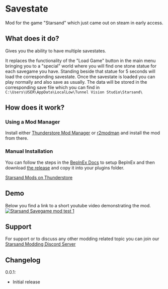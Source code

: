 # Savestate
Mod for the game "Starsand" which just came out on steam in early access.
## What does it do?
Gives you the ability to have multiple savestates.

It replaces the functionality of the "Load Game" button in the main menu bringing you to a "special" world where you will find one stone statue for each savegame you have.
Standing beside that statue for 5 seconds will load the corresponding savestate.
Once the savestate is loaded you can play normally and also save as usually. The data will be stored in the corresponding save file which you can find in `C:\Users\USER\AppData\LocalLow\Tunnel Vision Studio\Starsand\`

## How does it work?
### Using a Mod Manager
Install either [Thunderstore Mod Manager](https://www.overwolf.com/app/Thunderstore-Thunderstore_Mod_Manager) or [r2modman](https://thunderstore.io/package/ebkr/r2modman/) and install the mod from there.
### Manual Installation
You can follow the steps in the [BepInEx Docs](https://docs.bepinex.dev/articles/user_guide/installation/index.html) to setup BepInEx and then download [the release](https://github.com/sp00ktober/SaveState/releases) and copy it into your plugins folder.

[Starsand Mods on Thunderstore](https://starsand.thunderstore.io)

## Demo
Below you find a link to a short youtube video demonstrating the mod.
[![Starsand Savegame mod test 1](http://img.youtube.com/vi/lmztzUYXTmw/0.jpg)](https://www.youtube.com/watch?v=lmztzUYXTmw "Starsand Savegame mod test 1")

## Support
For support or to discuss any other modding related topic you can join our [Starsand Modding Discord Server](https://discord.gg/wAnjcyP6)

## Changelog

0.0.1:

- Initial release
